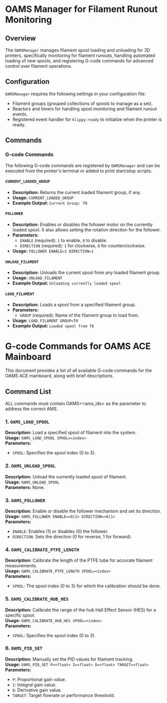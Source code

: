# OAMS Manager for Filament Runout Monitoring

## Overview
The `OAMSManager` manages filament spool loading and unloading for 3D printers, specifically monitoring for filament runouts, handling automated loading of new spools, and registering G-code commands for advanced control over filament operations.

## Configuration
`OAMSManager` requires the following settings in your configuration file:
- Filament groups (grouped collections of spools to manage as a set).
- Reactors and timers for handling spool monitoring and filament runout events.
- Registered event handler for `klippy:ready` to initialize when the printer is ready.

## Commands

### G-code Commands
The following G-code commands are registered by `OAMSManager` and can be executed from the printer's terminal or added to print start/stop scripts.

#### `CURRENT_LOADED_GROUP`
- **Description:** Returns the current loaded filament group, if any.
- **Usage:** `CURRENT_LOADED_GROUP`
- **Example Output:** `Current Group: T0`

#### `FOLLOWER`
- **Description:** Enables or disables the follower motor on the currently loaded spool. It also allows setting the rotation direction for the follower.
- **Parameters:**
  - `ENABLE` (required): `1` to enable, `0` to disable.
  - `DIRECTION` (required): `1` for clockwise, `0` for counterclockwise.
- **Usage:** `FOLLOWER ENABLE=1 DIRECTION=1`

#### `UNLOAD_FILAMENT`
- **Description:** Unloads the current spool from any loaded filament group.
- **Usage:** `UNLOAD_FILAMENT`
- **Example Output:** `Unloading currently loaded spool`

#### `LOAD_FILAMENT`
- **Description:** Loads a spool from a specified filament group.
- **Parameters:**
  - `GROUP` (required): Name of the filament group to load from.
- **Usage:** `LOAD_FILAMENT GROUP=T0`
- **Example Output:** `Loaded spool from T0`


# G-code Commands for OAMS ACE Mainboard

This document provides a list of all available G-code commands for the OAMS ACE mainboard, along with brief descriptions.

## Command List

ALL commands must contain OAMS=<ams_idx> as the parameter to address the correct AMS.

### 1. `OAMS_LOAD_SPOOL`
**Description:** Load a specified spool of filament into the system.  
**Usage:** `OAMS_LOAD_SPOOL SPOOL=<index>`  
**Parameters:**  
- `SPOOL`: Specifies the spool index (0 to 3).  

### 2. `OAMS_UNLOAD_SPOOL`
**Description:** Unload the currently loaded spool of filament.  
**Usage:** `OAMS_UNLOAD_SPOOL`  
**Parameters:** None.  

### 3. `OAMS_FOLLOWER`
**Description:** Enable or disable the follower mechanism and set its direction.  
**Usage:** `OAMS_FOLLOWER ENABLE=<0|1> DIRECTION=<0|1>`  
**Parameters:**  
- `ENABLE`: Enables (1) or disables (0) the follower.
- `DIRECTION`: Sets the direction (0 for reverse, 1 for forward).  

### 4. `OAMS_CALIBRATE_PTFE_LENGTH`
**Description:** Calibrate the length of the PTFE tube for accurate filament measurements.  
**Usage:** `OAMS_CALIBRATE_PTFE_LENGTH SPOOL=<index>`  
**Parameters:**  
- `SPOOL`: The spool index (0 to 3) for which the calibration should be done.  

### 5. `OAMS_CALIBRATE_HUB_HES`
**Description:** Calibrate the range of the hub Hall Effect Sensor (HES) for a specific spool.  
**Usage:** `OAMS_CALIBRATE_HUB_HES SPOOL=<index>`  
**Parameters:**  
- `SPOOL`: Specifies the spool index (0 to 3).  

### 6. `OAMS_PID_SET`
**Description:** Manually set the PID values for filament tracking.  
**Usage:** `OAMS_PID_SET P=<float> I=<float> D=<float> TARGET=<float>`  
**Parameters:**  
- `P`: Proportional gain value.  
- `I`: Integral gain value.  
- `D`: Derivative gain value.  
- `TARGET`: Target flowrate or performance threshold. 
